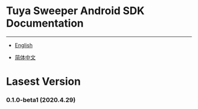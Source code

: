 # Tuya Sweeper Android SDK Documentation

---

* [English](https://tuyainc.github.io/tuyasmart_sweeper_android_sdk/en/)

* [简体中文](https://tuyainc.github.io/tuyasmart_sweeper_android_sdk/zh-hans/)


# Lasest Version

### 0.1.0-beta1 (2020.4.29) 
